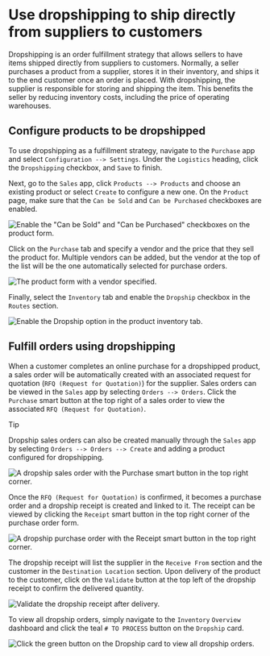 # Use dropshipping to ship directly from suppliers to customers

Dropshipping is an order fulfillment strategy that allows sellers to
have items shipped directly from suppliers to customers. Normally, a
seller purchases a product from a supplier, stores it in their
inventory, and ships it to the end customer once an order is placed.
With dropshipping, the supplier is responsible for storing and shipping
the item. This benefits the seller by reducing inventory costs,
including the price of operating warehouses.

## Configure products to be dropshipped

To use dropshipping as a fulfillment strategy, navigate to the
`Purchase` app and select `Configuration --> Settings`. Under the
`Logistics` heading, click the `Dropshipping` checkbox, and `Save` to
finish.

Next, go to the `Sales` app, click `Products --> Products` and choose an
existing product or select `Create` to configure a new one. On the
`Product` page, make sure that the `Can be Sold` and `Can be Purchased`
checkboxes are enabled.

![Enable the "Can be Sold" and "Can be Purchased" checkboxes on the
product form.](dropshipping/sold-purchased-checkboxes.png)

Click on the `Purchase` tab and specify a vendor and the price that they
sell the product for. Multiple vendors can be added, but the vendor at
the top of the list will be the one automatically selected for purchase
orders.

![The product form with a vendor
specified.](dropshipping/product-vendor-config.png)

Finally, select the `Inventory` tab and enable the `Dropship` checkbox
in the `Routes` section.

![Enable the Dropship option in the product inventory
tab.](dropshipping/enable-dropship-route.png)

## Fulfill orders using dropshipping

When a customer completes an online purchase for a dropshipped product,
a sales order will be automatically created with an associated request
for quotation (`RFQ (Request for Quotation)`) for the supplier. Sales
orders can be viewed in the `Sales` app by selecting `Orders -->
Orders`. Click the `Purchase` smart button at the top right of a sales
order to view the associated `RFQ (Request for Quotation)`.

<div class="tip">

<div class="title">

Tip

</div>

Dropship sales orders can also be created manually through the `Sales`
app by selecting `Orders --> Orders --> Create` and adding a product
configured for dropshipping.

</div>

![A dropship sales order with the Purchase smart button in the top right
corner.](dropshipping/dropship-sales-order.png)

Once the `RFQ (Request for Quotation)` is confirmed, it becomes a
purchase order and a dropship receipt is created and linked to it. The
receipt can be viewed by clicking the `Receipt` smart button in the top
right corner of the purchase order form.

![A dropship purchase order with the Receipt smart button in the top
right corner.](dropshipping/dropship-purchase-order.png)

The dropship receipt will list the supplier in the `Receive From`
section and the customer in the `Destination Location` section. Upon
delivery of the product to the customer, click on the `Validate` button
at the top left of the dropship receipt to confirm the delivered
quantity.

![Validate the dropship receipt after
delivery.](dropshipping/validate-dropship-receipt.png)

To view all dropship orders, simply navigate to the `Inventory`
`Overview` dashboard and click the teal `# TO PROCESS` button on the
`Dropship` card.

![Click the green button on the Dropship card to view all dropship
orders.](dropshipping/view-all-dropship-orders.png)
